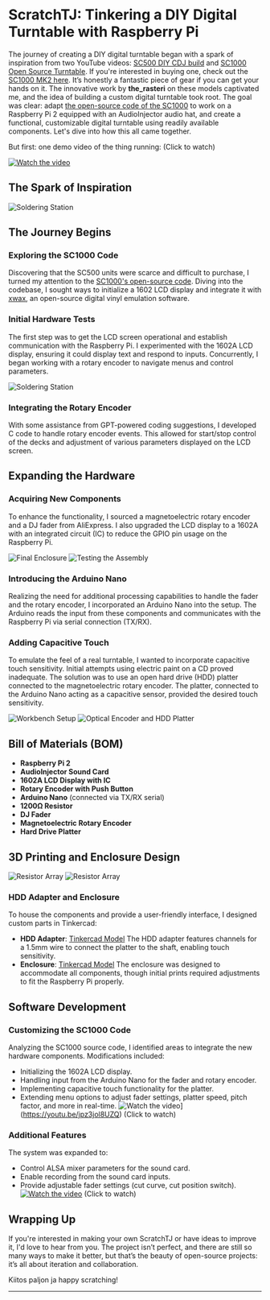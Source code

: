 
  

# ScratchTJ: Tinkering a DIY Digital Turntable with Raspberry Pi 

The journey of creating a DIY digital turntable began with a spark of inspiration from two YouTube videos: [SC500 DIY CDJ build](https://www.youtube.com/watch?v=j9CJ7EI0yY4) and [SC1000 Open Source Turntable](https://youtu.be/Llxfi6l2I-U). If you're interested in buying one, check out the [SC1000 MK2 here](https://portablismgear.com/sc1000/devices/sc1000mk2.html). It’s honestly a fantastic piece of gear if you can get your hands on it. The innovative work by **the_rasteri** on these models captivated me, and the idea of building a custom digital turntable took root. 
The goal was clear: adapt [the open-source code of the SC1000](https://github.com/rasteri/SC1000) to work on a Raspberry Pi 2 equipped with an AudioInjector audio hat, and create a functional, customizable digital turntable using readily available components. Let's dive into how this all came together. 

But first: one demo video of the thing running: (Click to watch)

[![Watch the video](https://img.youtube.com/vi/rufXcn8hjYE/maxresdefault.jpg)](https://youtu.be/rufXcn8hjYE)

## The Spark of Inspiration
![Soldering Station](https://github.com/no3z/ScratchTJ/raw/master/docs/sc500_teal_transp_3.jpg)


## The Journey Begins
### Exploring the SC1000 Code 
Discovering that the SC500 units were scarce and difficult to purchase, I turned my attention to the [SC1000's open-source code](https://github.com/rasteri/SC1000). Diving into the codebase, I sought ways to initialize a 1602 LCD display and integrate it with [xwax](http://www.xwax.co.uk/), an open-source digital vinyl emulation software.
### Initial Hardware Tests
 The first step was to get the LCD screen operational and establish communication with the Raspberry Pi. I experimented with the 1602A LCD display, ensuring it could display text and respond to inputs. Concurrently, I began working with a rotary encoder to navigate menus and control parameters.
 
![Soldering Station](https://github.com/no3z/ScratchTJ/raw/master/docs/soldering_station_setup.jpg)
### Integrating the Rotary Encoder
 With some assistance from GPT-powered coding suggestions, I developed C code to handle rotary encoder events. This allowed for start/stop control of the decks and adjustment of various parameters displayed on the LCD screen.

## Expanding the Hardware
 ### Acquiring New Components
To enhance the functionality, I sourced a magnetoelectric rotary encoder and a DJ fader from AliExpress. I also upgraded the LCD display to a 1602A with an integrated circuit (IC) to reduce the GPIO pin usage on the Raspberry Pi.

![Final Enclosure](https://github.com/no3z/ScratchTJ/raw/master/docs/enclosure_and_controls.jpg)
![Testing the Assembly](https://github.com/no3z/ScratchTJ/raw/master/docs/testing_assembly.jpg)
### Introducing the Arduino Nano
 Realizing the need for additional processing capabilities to handle the fader and the rotary encoder, I incorporated an Arduino Nano into the setup. The Arduino reads the input from these components and communicates with the Raspberry Pi via serial connection (TX/RX).

### Adding Capacitive Touch
 To emulate the feel of a real turntable, I wanted to incorporate capacitive touch sensitivity. Initial attempts using electric paint on a CD proved inadequate. The solution was to use an open hard drive (HDD) platter connected to the magnetoelectric rotary encoder. The platter, connected to the Arduino Nano acting as a capacitive sensor, provided the desired touch sensitivity.


![Workbench Setup](https://github.com/no3z/ScratchTJ/raw/master/docs/initial_build_setup.jpg)
![Optical Encoder and HDD Platter](https://github.com/no3z/ScratchTJ/raw/master/docs/optical_encoder_and_platter.jpg)

## Bill of Materials (BOM)
 - **Raspberry Pi 2** 
 - **AudioInjector Sound Card** 
 - **1602A LCD Display with IC** 
 -  **Rotary Encoder with Push Button** 
 -  **Arduino Nano** (connected via TX/RX serial)
 -  **1200Ω Resistor** 
 -  **DJ Fader** 
 -  **Magnetoelectric Rotary Encoder** 
 -  **Hard Drive Platter**

## 3D Printing and Enclosure Design

![Resistor Array](https://github.com/no3z/ScratchTJ/raw/master/docs/IMG_3892.jpg)
![Resistor Array](https://github.com/no3z/ScratchTJ/raw/master/docs/IMG_3893.jpg)
### HDD Adapter and Enclosure
 To house the components and provide a user-friendly interface, I designed custom parts in Tinkercad: 
 - **HDD Adapter**: [Tinkercad Model](https://www.tinkercad.com/things/61eF1Ijn7o5-hdd-adapter)  The HDD adapter features channels for a 1.5mm wire to connect the platter to the shaft, enabling touch sensitivity.
 -  **Enclosure**: [Tinkercad Model](https://www.tinkercad.com/things/2LCXX7xvP9b-tinkerscratchv0) The enclosure was designed to accommodate all components, though initial prints required adjustments to fit the Raspberry Pi properly.


## Software Development
 ### Customizing the SC1000 Code 
 Analyzing the SC1000 source code, I identified areas to integrate the new hardware components. Modifications included: 
 - Initializing the 1602A LCD display. 
 - Handling input from the Arduino Nano for the fader and rotary encoder. 
 -  Implementing capacitive touch functionality for the platter. 
 -  Extending menu options to adjust fader settings, platter speed, pitch factor, and more in real-time. 
![Watch the video](https://img.youtube.com/vi/jpz3jol8UZQ/maxresdefault.jpg)](https://youtu.be/jpz3jol8UZQ)
(Click to watch)
### Additional Features 
The system was expanded to: 
- Control ALSA mixer parameters for the sound card. 
-  Enable recording from the sound card inputs. 
-  Provide adjustable fader settings (cut curve, cut position switch).
[![Watch the video](https://img.youtube.com/vi/uF4GSIXVzZU/maxresdefault.jpg)](https://youtu.be/uF4GSIXVzZU)
(Click to watch)

## Wrapping Up

If you're interested in making your own ScratchTJ or have ideas to improve it, I'd love to hear from you. The project isn’t perfect, and there are still so many ways to make it better, but that’s the beauty of open-source projects: it’s all about iteration and collaboration.

Kiitos paljon ja happy scratching!

---

